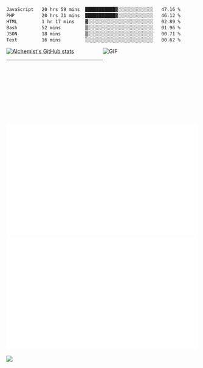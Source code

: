 <!--START_SECTION:waka-->

```text
JavaScript   20 hrs 59 mins  ███████████▓░░░░░░░░░░░░░   47.16 %
PHP          20 hrs 31 mins  ███████████▓░░░░░░░░░░░░░   46.12 %
HTML         1 hr 17 mins    ▓░░░░░░░░░░░░░░░░░░░░░░░░   02.89 %
Bash         52 mins         ▒░░░░░░░░░░░░░░░░░░░░░░░░   01.96 %
JSON         18 mins         ▒░░░░░░░░░░░░░░░░░░░░░░░░   00.71 %
Text         16 mins         ░░░░░░░░░░░░░░░░░░░░░░░░░   00.62 %
```

<!--END_SECTION:waka-->

[![Alchemist's GitHub stats](https://github-readme-stats.vercel.app/api?username=DrMaxis&show_icons=true&theme=outrun&count_private=true)](#)
<img align="right" alt="GIF" src="https://user-images.githubusercontent.com/5355808/139111924-210cc6fa-9fb1-4dac-929d-6324a5836a92.gif" width="250" height="200" />
<hr />

![](https://raw.githubusercontent.com/DrMaxis/github-stats-transparent/output/generated/overview.svg)
![](https://raw.githubusercontent.com/DrMaxis/github-stats-transparent/output/generated/languages.svg)

 
<a href="https://count.getloli.com/"><img src="https://count.getloli.com/get/@:maxis-the-alchemist?theme=rule34"></a>
<!-- https://count.getloli.com/get/@alchemist?theme=rule34 -->
<br>
